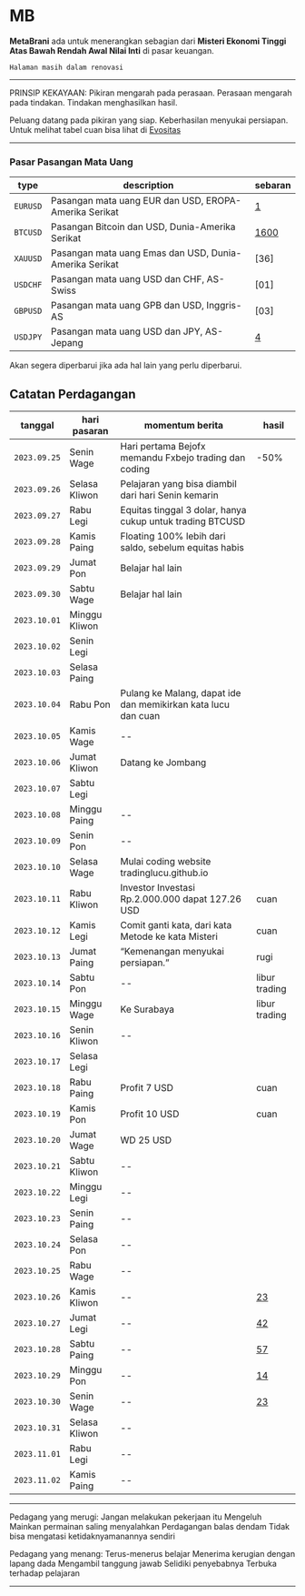 # MB
**MetaBrani** ada untuk menerangkan sebagian dari **Misteri Ekonomi Tinggi Atas Bawah Rendah Awal Nilai Inti** di pasar keuangan.

`Halaman masih dalam renovasi`

---
PRINSIP KEKAYAAN: Pikiran mengarah pada perasaan. Perasaan mengarah pada tindakan. Tindakan menghasilkan hasil.

Peluang datang pada pikiran yang siap. Keberhasilan menyukai persiapan. Untuk melihat tabel cuan bisa lihat di [Evositas](https://evositas.github.io)

---

### Pasar Pasangan Mata Uang

| type     | description                                             | sebaran     |
| -------- | ------------------------------------------------------- | ----------- |
| `EURUSD` | Pasangan mata uang EUR dan USD, EROPA-Amerika Serikat   | [1](https://id.tradingview.com/chart/?symbol=FX%3AEURUSD) |
| `BTCUSD` | Pasangan Bitcoin dan USD, Dunia-Amerika Serikat         | [1600](https://id.tradingview.com/chart/?symbol=BITSTAMP%3ABTCUSD) |
| `XAUUSD` | Pasangan mata uang Emas dan USD, Dunia-Amerika Serikat  | [36] |
| `USDCHF` | Pasangan mata uang USD dan CHF, AS-Swiss                | [01] |
| `GBPUSD` | Pasangan mata uang GPB dan USD, Inggris-AS              | [03] |
| `USDJPY` | Pasangan mata uang USD dan JPY, AS-Jepang               | [4](https://id.tradingview.com/chart/?symbol=FX%3AUSDJPY) |

Akan segera diperbarui jika ada hal lain yang perlu diperbarui.

## Catatan Perdagangan

| tanggal      | hari pasaran       | momentum berita                                                 | hasil                    |
| ------------ | ------------------ | --------------------------------------------------------------- | ------------------------ |
| `2023.09.25` | Senin Wage         | Hari pertama Bejofx memandu Fxbejo trading dan coding           | -50%                     |
| `2023.09.26` | Selasa Kliwon      | Pelajaran yang bisa diambil dari hari Senin kemarin             |                          |
| `2023.09.27` | Rabu Legi          | Equitas tinggal 3 dolar, hanya cukup untuk trading BTCUSD       |                          |
| `2023.09.28` | Kamis Paing        | Floating 100% lebih dari saldo, sebelum equitas habis           |                          |
| `2023.09.29` | Jumat Pon          | Belajar hal lain                                                |                          |
| `2023.09.30` | Sabtu Wage         | Belajar hal lain                                                |                          |
| `2023.10.01` | Minggu Kliwon      |                                                                 |                          |
| `2023.10.02` | Senin Legi         |                                                                 |                          |
| `2023.10.03` | Selasa Paing       |                                                                 |                          |
| `2023.10.04` | Rabu Pon           | Pulang ke Malang, dapat ide dan memikirkan kata lucu dan cuan   |                          |
| `2023.10.05` | Kamis Wage         | --                                                              |                          |
| `2023.10.06` | Jumat Kliwon       | Datang ke Jombang                                               |                          |
| `2023.10.07` | Sabtu Legi         |                                                                 |                          |
| `2023.10.08` | Minggu Paing       | --                                                              |                          |
| `2023.10.09` | Senin Pon          | --                                                              |                          |
| `2023.10.10` | Selasa Wage        | Mulai coding website tradinglucu.github.io                      |                          |
| `2023.10.11` | Rabu Kliwon        | Investor Investasi Rp.2.000.000 dapat 127.26 USD                | cuan                     |
| `2023.10.12` | Kamis Legi         | Comit ganti kata, dari kata Metode ke kata Misteri              | cuan                     |
| `2023.10.13` | Jumat Paing        | “Kemenangan menyukai persiapan.”                                | rugi                     |
| `2023.10.14` | Sabtu Pon          | --                                                              | libur trading            |
| `2023.10.15` | Minggu Wage        | Ke Surabaya                                                     | libur trading            |
| `2023.10.16` | Senin Kliwon       | --                                                              |                          |
| `2023.10.17` | Selasa Legi        |                                                                 |                          |
| `2023.10.18` | Rabu Paing         | Profit 7 USD                                                    | cuan                     |
| `2023.10.19` | Kamis Pon          | Profit 10 USD                                                   | cuan                     |
| `2023.10.20` | Jumat Wage         | WD 25 USD                                                       |                          |
| `2023.10.21` | Sabtu Kliwon       | --                                                              |                          |
| `2023.10.22` | Minggu Legi        | --                                                              |                          |
| `2023.10.23` | Senin Paing        | --                                                              |                          |
| `2023.10.24` | Selasa Pon         | --                                                              |                          |
| `2023.10.25` | Rabu Wage          | --                                                              |                          |
| `2023.10.26` | Kamis Kliwon       | --                                                              | [23](23.md)              |
| `2023.10.27` | Jumat Legi         | --                                                              | [42](42.md)              |
| `2023.10.28` | Sabtu Paing        | --                                                              | [57](57.md)              |
| `2023.10.29` | Minggu Pon         | --                                                              | [14](14.md)              |
| `2023.10.30` | Senin Wage         | --                                                              | [23](23.md)              |
| `2023.10.31` | Selasa Kliwon      | --                                                              |                          |
| `2023.11.01` | Rabu Legi          | --                                                              |                          |
| `2023.11.02` | Kamis Paing        | --                                                              |                          |

---
Pedagang yang merugi:
Jangan melakukan pekerjaan itu
Mengeluh
Mainkan permainan saling menyalahkan
Perdagangan balas dendam
Tidak bisa mengatasi ketidaknyamanannya sendiri

Pedagang yang menang:
Terus-menerus belajar
Menerima kerugian dengan lapang dada
Mengambil tanggung jawab
Selidiki penyebabnya
Terbuka terhadap pelajaran

---




